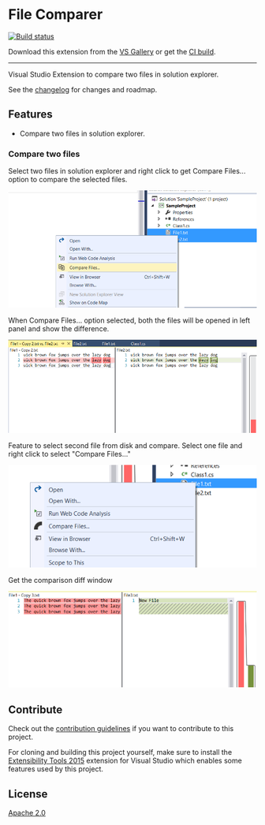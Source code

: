 # File Comparer

<!-- Replace this badge with your own-->
[![Build status](https://ci.appveyor.com/api/projects/status/06i7wcvrj69mil71?svg=true)](https://ci.appveyor.com/project/akhilmittal/filecomparer)

<!-- Update the VS Gallery link after you upload the VSIX-->
Download this extension from the [VS Gallery](https://visualstudiogallery.msdn.microsoft.com/[GuidFromGallery])
or get the [CI build](http://vsixgallery.com/extension/5f64001b-614e-424d-b84a-f462ce628238/).

---------------------------------------

Visual Studio Extension to compare two files in solution explorer.

See the [changelog](CHANGELOG.md) for changes and roadmap.

## Features

- Compare two files in solution explorer.

### Compare two files
Select two files in solution explorer and right click to get Compare Files... option to compare the selected files.

![File](file.png)

When Compare Files... option selected, both the files will be opened in left panel and show the difference.

![File Diff](file_diff.png)

Feature to select second file from disk and compare. Select one file and right click to select "Compare Files..."

![File Dialog](file_dialog.png)

Get the comparison diff window

![Diff Window](diff_window.png)


## Contribute
Check out the [contribution guidelines](CONTRIBUTING.md)
if you want to contribute to this project.

For cloning and building this project yourself, make sure
to install the
[Extensibility Tools 2015](https://visualstudiogallery.msdn.microsoft.com/ab39a092-1343-46e2-b0f1-6a3f91155aa6)
extension for Visual Studio which enables some features
used by this project.

## License
[Apache 2.0](LICENSE)